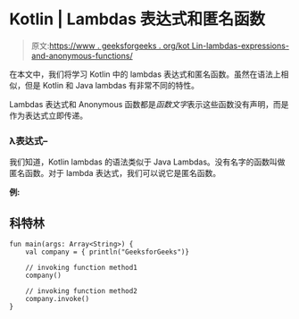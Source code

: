 # Kotlin | Lambdas 表达式和匿名函数

> 原文:[https://www . geeksforgeeks . org/kot Lin-lambdas-expressions-and-anonymous-functions/](https://www.geeksforgeeks.org/kotlin-lambdas-expressions-and-anonymous-functions/)

在本文中，我们将学习 Kotlin 中的 lambdas 表达式和匿名函数。虽然在语法上相似，但是 Kotlin 和 Java lambdas 有非常不同的特性。

Lambdas 表达式和 Anonymous 函数都是*函数文字*表示这些函数没有声明，而是作为表达式立即传递。

### λ表达式–

我们知道，Kotlin lambdas 的语法类似于 Java Lambdas。没有名字的函数叫做匿名函数。对于 lambda 表达式，我们可以说它是匿名函数。

**例:**

## 科特林

```
fun main(args: Array<String>) {
    val company = { println("GeeksforGeeks")}

    // invoking function method1
    company() 

    // invoking function method2
    company.invoke()
}
```